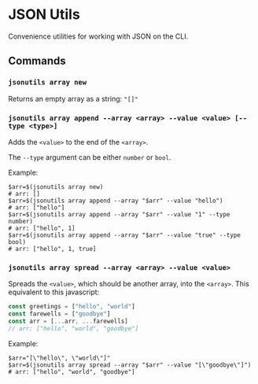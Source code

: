 # JSON Utils

Convenience utilities for working with JSON on the CLI.

## Commands

### `jsonutils array new`

Returns an empty array as a string: `"[]"`

### `jsonutils array append --array <array> --value <value> [--type <type>]`

Adds the `<value>` to the end of the `<array>`.

The `--type` argument can be either `number` or `bool`.

Example:

```shell
$arr=$(jsonutils array new)
# arr: []
$arr=$(jsonutils array append --array "$arr" --value "hello")
# arr: ["hello"]
$arr=$(jsonutils array append --array "$arr" --value "1" --type number)
# arr: ["hello", 1]
$arr=$(jsonutils array append --array "$arr" --value "true" --type bool)
# arr: ["hello", 1, true]
```

### `jsonutils array spread --array <array> --value <value>`

Spreads the `<value>`, which should be another array, into the `<array>`. This equivalent to this javascript:

```javascript
const greetings = ["hello", "world"]
const farewells = ["goodbye"]
const arr = [...arr, ...farewells]
// arr: ["hello", "world", "goodbye"]
```

Example:

```shell
$arr="[\"hello\", \"world\"]"
$arr=$(jsonutils array spread --array "$arr" --value "[\"goodbye\"]")
# arr: ["hello", "world", "goodbye"]
```
